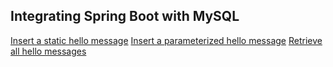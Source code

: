 
## Integrating Spring Boot with MySQL
[Insert a static hello message](http://cs5200-spring2018-jin.us-east-2.elasticbeanstalk.com/api/hello/insert/)
[Insert a parameterized hello message](http://cs5200-spring2018-jin.us-east-2.elasticbeanstalk.com/api/hello/insert/Some%20parameterized%20message)
[Retrieve all hello messages](http://cs5200-spring2018-jin.us-east-2.elasticbeanstalk.com/api/hello/select/all)
